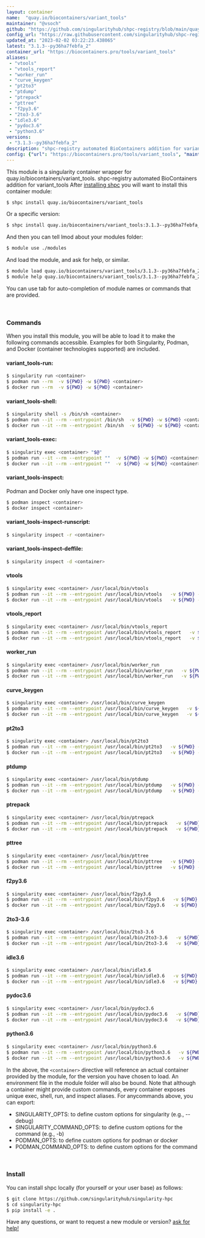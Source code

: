```yaml
---
layout: container
name:  "quay.io/biocontainers/variant_tools"
maintainer: "@vsoch"
github: "https://github.com/singularityhub/shpc-registry/blob/main/quay.io/biocontainers/variant_tools/container.yaml"
config_url: "https://raw.githubusercontent.com/singularityhub/shpc-registry/main/quay.io/biocontainers/variant_tools/container.yaml"
updated_at: "2023-02-02 03:22:23.438065"
latest: "3.1.3--py36ha7febfa_2"
container_url: "https://biocontainers.pro/tools/variant_tools"
aliases:
 - "vtools"
 - "vtools_report"
 - "worker_run"
 - "curve_keygen"
 - "pt2to3"
 - "ptdump"
 - "ptrepack"
 - "pttree"
 - "f2py3.6"
 - "2to3-3.6"
 - "idle3.6"
 - "pydoc3.6"
 - "python3.6"
versions:
 - "3.1.3--py36ha7febfa_2"
description: "shpc-registry automated BioContainers addition for variant_tools"
config: {"url": "https://biocontainers.pro/tools/variant_tools", "maintainer": "@vsoch", "description": "shpc-registry automated BioContainers addition for variant_tools", "latest": {"3.1.3--py36ha7febfa_2": "sha256:4b20ba746976b8ddb3c36d7df5c6177a0aa6706ac1789db3171d3db8c4935a91"}, "tags": {"3.1.3--py36ha7febfa_2": "sha256:4b20ba746976b8ddb3c36d7df5c6177a0aa6706ac1789db3171d3db8c4935a91"}, "docker": "quay.io/biocontainers/variant_tools", "aliases": {"vtools": "/usr/local/bin/vtools", "vtools_report": "/usr/local/bin/vtools_report", "worker_run": "/usr/local/bin/worker_run", "curve_keygen": "/usr/local/bin/curve_keygen", "pt2to3": "/usr/local/bin/pt2to3", "ptdump": "/usr/local/bin/ptdump", "ptrepack": "/usr/local/bin/ptrepack", "pttree": "/usr/local/bin/pttree", "f2py3.6": "/usr/local/bin/f2py3.6", "2to3-3.6": "/usr/local/bin/2to3-3.6", "idle3.6": "/usr/local/bin/idle3.6", "pydoc3.6": "/usr/local/bin/pydoc3.6", "python3.6": "/usr/local/bin/python3.6"}}
---
```


This module is a singularity container wrapper for quay.io/biocontainers/variant_tools.
shpc-registry automated BioContainers addition for variant_tools
After [installing shpc](#install) you will want to install this container module:


```bash
$ shpc install quay.io/biocontainers/variant_tools
```

Or a specific version:

```bash
$ shpc install quay.io/biocontainers/variant_tools:3.1.3--py36ha7febfa_2
```

And then you can tell lmod about your modules folder:

```bash
$ module use ./modules
```

And load the module, and ask for help, or similar.

```bash
$ module load quay.io/biocontainers/variant_tools/3.1.3--py36ha7febfa_2
$ module help quay.io/biocontainers/variant_tools/3.1.3--py36ha7febfa_2
```

You can use tab for auto-completion of module names or commands that are provided.

<br>

### Commands

When you install this module, you will be able to load it to make the following commands accessible.
Examples for both Singularity, Podman, and Docker (container technologies supported) are included.

#### variant_tools-run:

```bash
$ singularity run <container>
$ podman run --rm  -v ${PWD} -w ${PWD} <container>
$ docker run --rm  -v ${PWD} -w ${PWD} <container>
```

#### variant_tools-shell:

```bash
$ singularity shell -s /bin/sh <container>
$ podman run --it --rm --entrypoint /bin/sh  -v ${PWD} -w ${PWD} <container>
$ docker run --it --rm --entrypoint /bin/sh  -v ${PWD} -w ${PWD} <container>
```

#### variant_tools-exec:

```bash
$ singularity exec <container> "$@"
$ podman run --it --rm --entrypoint ""  -v ${PWD} -w ${PWD} <container> "$@"
$ docker run --it --rm --entrypoint ""  -v ${PWD} -w ${PWD} <container> "$@"
```

#### variant_tools-inspect:

Podman and Docker only have one inspect type.

```bash
$ podman inspect <container>
$ docker inspect <container>
```

#### variant_tools-inspect-runscript:

```bash
$ singularity inspect -r <container>
```

#### variant_tools-inspect-deffile:

```bash
$ singularity inspect -d <container>
```


#### vtools

```bash
$ singularity exec <container> /usr/local/bin/vtools
$ podman run --it --rm --entrypoint /usr/local/bin/vtools   -v ${PWD} -w ${PWD} <container> -c " $@"
$ docker run --it --rm --entrypoint /usr/local/bin/vtools   -v ${PWD} -w ${PWD} <container> -c " $@"
```


#### vtools_report

```bash
$ singularity exec <container> /usr/local/bin/vtools_report
$ podman run --it --rm --entrypoint /usr/local/bin/vtools_report   -v ${PWD} -w ${PWD} <container> -c " $@"
$ docker run --it --rm --entrypoint /usr/local/bin/vtools_report   -v ${PWD} -w ${PWD} <container> -c " $@"
```


#### worker_run

```bash
$ singularity exec <container> /usr/local/bin/worker_run
$ podman run --it --rm --entrypoint /usr/local/bin/worker_run   -v ${PWD} -w ${PWD} <container> -c " $@"
$ docker run --it --rm --entrypoint /usr/local/bin/worker_run   -v ${PWD} -w ${PWD} <container> -c " $@"
```


#### curve_keygen

```bash
$ singularity exec <container> /usr/local/bin/curve_keygen
$ podman run --it --rm --entrypoint /usr/local/bin/curve_keygen   -v ${PWD} -w ${PWD} <container> -c " $@"
$ docker run --it --rm --entrypoint /usr/local/bin/curve_keygen   -v ${PWD} -w ${PWD} <container> -c " $@"
```


#### pt2to3

```bash
$ singularity exec <container> /usr/local/bin/pt2to3
$ podman run --it --rm --entrypoint /usr/local/bin/pt2to3   -v ${PWD} -w ${PWD} <container> -c " $@"
$ docker run --it --rm --entrypoint /usr/local/bin/pt2to3   -v ${PWD} -w ${PWD} <container> -c " $@"
```


#### ptdump

```bash
$ singularity exec <container> /usr/local/bin/ptdump
$ podman run --it --rm --entrypoint /usr/local/bin/ptdump   -v ${PWD} -w ${PWD} <container> -c " $@"
$ docker run --it --rm --entrypoint /usr/local/bin/ptdump   -v ${PWD} -w ${PWD} <container> -c " $@"
```


#### ptrepack

```bash
$ singularity exec <container> /usr/local/bin/ptrepack
$ podman run --it --rm --entrypoint /usr/local/bin/ptrepack   -v ${PWD} -w ${PWD} <container> -c " $@"
$ docker run --it --rm --entrypoint /usr/local/bin/ptrepack   -v ${PWD} -w ${PWD} <container> -c " $@"
```


#### pttree

```bash
$ singularity exec <container> /usr/local/bin/pttree
$ podman run --it --rm --entrypoint /usr/local/bin/pttree   -v ${PWD} -w ${PWD} <container> -c " $@"
$ docker run --it --rm --entrypoint /usr/local/bin/pttree   -v ${PWD} -w ${PWD} <container> -c " $@"
```


#### f2py3.6

```bash
$ singularity exec <container> /usr/local/bin/f2py3.6
$ podman run --it --rm --entrypoint /usr/local/bin/f2py3.6   -v ${PWD} -w ${PWD} <container> -c " $@"
$ docker run --it --rm --entrypoint /usr/local/bin/f2py3.6   -v ${PWD} -w ${PWD} <container> -c " $@"
```


#### 2to3-3.6

```bash
$ singularity exec <container> /usr/local/bin/2to3-3.6
$ podman run --it --rm --entrypoint /usr/local/bin/2to3-3.6   -v ${PWD} -w ${PWD} <container> -c " $@"
$ docker run --it --rm --entrypoint /usr/local/bin/2to3-3.6   -v ${PWD} -w ${PWD} <container> -c " $@"
```


#### idle3.6

```bash
$ singularity exec <container> /usr/local/bin/idle3.6
$ podman run --it --rm --entrypoint /usr/local/bin/idle3.6   -v ${PWD} -w ${PWD} <container> -c " $@"
$ docker run --it --rm --entrypoint /usr/local/bin/idle3.6   -v ${PWD} -w ${PWD} <container> -c " $@"
```


#### pydoc3.6

```bash
$ singularity exec <container> /usr/local/bin/pydoc3.6
$ podman run --it --rm --entrypoint /usr/local/bin/pydoc3.6   -v ${PWD} -w ${PWD} <container> -c " $@"
$ docker run --it --rm --entrypoint /usr/local/bin/pydoc3.6   -v ${PWD} -w ${PWD} <container> -c " $@"
```


#### python3.6

```bash
$ singularity exec <container> /usr/local/bin/python3.6
$ podman run --it --rm --entrypoint /usr/local/bin/python3.6   -v ${PWD} -w ${PWD} <container> -c " $@"
$ docker run --it --rm --entrypoint /usr/local/bin/python3.6   -v ${PWD} -w ${PWD} <container> -c " $@"
```



In the above, the `<container>` directive will reference an actual container provided
by the module, for the version you have chosen to load. An environment file in the
module folder will also be bound. Note that although a container
might provide custom commands, every container exposes unique exec, shell, run, and
inspect aliases. For anycommands above, you can export:

 - SINGULARITY_OPTS: to define custom options for singularity (e.g., --debug)
 - SINGULARITY_COMMAND_OPTS: to define custom options for the command (e.g., -b)
 - PODMAN_OPTS: to define custom options for podman or docker
 - PODMAN_COMMAND_OPTS: to define custom options for the command

<br>

### Install

You can install shpc locally (for yourself or your user base) as follows:

```bash
$ git clone https://github.com/singularityhub/singularity-hpc
$ cd singularity-hpc
$ pip install -e .
```

Have any questions, or want to request a new module or version? [ask for help!](https://github.com/singularityhub/singularity-hpc/issues)